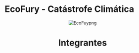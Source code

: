 
# EcoFury - Catástrofe Climática 



<div align="center">  
  
![EcoFuypng](https://github.com/EcoFuryOficial/jogo-unityy/blob/main/Imagens/EcoFuryOficial.png)
</div>


<div align="center" </div>

# Integrantes
